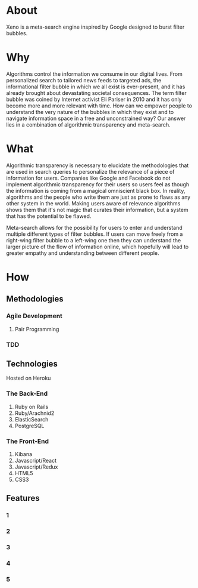 # About

Xeno is a meta-search engine inspired by Google designed to burst filter bubbles.

# Why
  
Algorithms control the information we consume in our digital lives.  From personalized search to tailored news feeds to targeted ads, the informational filter bubble in which we all exist is ever-present, and it has already brought about devastating societal consequences.  The term filter bubble was coined by Internet activist Eli Pariser in 2010 and it has only become more and more relevant with time.  How can we empower people to understand the very nature of the bubbles in which they exist and to navigate information space in a free and unconstrained way?  Our answer lies in a combination of algorithmic transparency and meta-search.  

# What
  
Algorithmic transparency is necessary to elucidate the methodologies that are used in search queries to personalize the relevance of a piece of information for users.  Companies like Google and Facebook do not implement algorithmic transparency for their users so users feel as though the information is coming from a magical omniscient black box.  In reality, algorithms and the people who write them are just as prone to flaws as any other system in the world.  Making users aware of relevance algorithms shows them that it's not magic that curates their information, but a system that has the potential to be flawed.
  
Meta-search allows for the possibility for users to enter and understand multiple different types of filter bubbles.  If users can move freely from a right-wing filter bubble to a left-wing one then they can understand the larger picture of the flow of information online, which hopefully will lead to greater empathy and understanding between different people.

# How

## Methodologies

### Agile Development

  1. Pair Programming

### TDD

## Technologies
  
Hosted on Heroku

### The Back-End

  1. Ruby on Rails
  2. Ruby/Arachnid2
  3. ElasticSearch
  4. PostgreSQL

### The Front-End

  1. Kibana
  2. Javascript/React
  3. Javascript/Redux
  4. HTML5
  5. CSS3



## Features 

### 1


### 2


### 3


### 4


### 5

